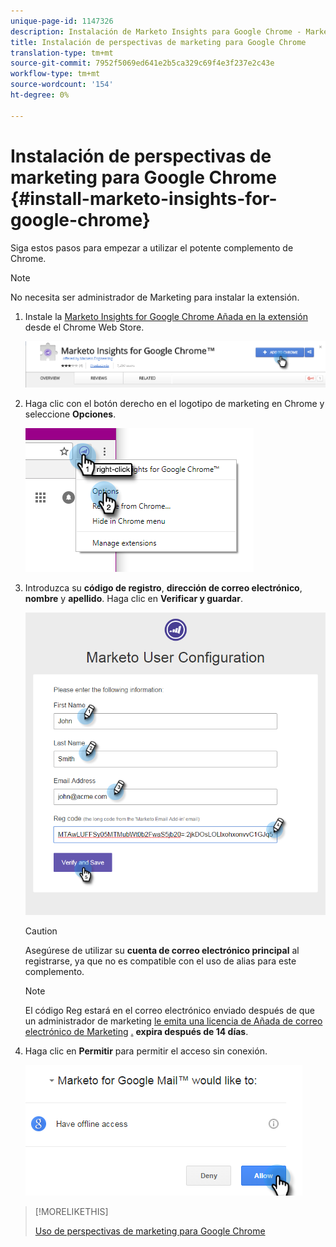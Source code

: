 ```yaml
---
unique-page-id: 1147326
description: Instalación de Marketo Insights para Google Chrome - Marketo Docs - Documentación del producto
title: Instalación de perspectivas de marketing para Google Chrome
translation-type: tm+mt
source-git-commit: 7952f5069ed641e2b5ca329c69f4e3f237e2c43e
workflow-type: tm+mt
source-wordcount: '154'
ht-degree: 0%

---
```



# Instalación de perspectivas de marketing para Google Chrome {#install-marketo-insights-for-google-chrome}

Siga estos pasos para empezar a utilizar el potente complemento de Chrome.

>[!NOTE]
>
>No necesita ser administrador de Marketing para instalar la extensión.

1. Instale la [Marketo Insights for Google Chrome Añada en la extensión](https://chrome.google.com/webstore/detail/marketo-for-google-mail/jjkfbhajlmoeegbjgjipliamplidmbjb) desde el Chrome Web Store.

   ![](assets/image2015-10-5-10-3a24-3a7.png)

1. Haga clic con el botón derecho en el logotipo de marketing en Chrome y seleccione **Opciones**.

   ![](assets/two.png)

1. Introduzca su **código de registro**, **dirección de correo electrónico**, **nombre** y **apellido**. Haga clic en **Verificar y guardar**.

   ![](assets/three.png)

   >[!CAUTION]
   >
   >Asegúrese de utilizar su **cuenta de correo electrónico principal** al registrarse, ya que no es compatible con el uso de alias para este complemento.

   >[!NOTE]
   >
   >El código Reg estará en el correo electrónico enviado después de que un administrador de marketing [le emita una licencia de Añada de correo electrónico de Marketing](/help/marketo/product-docs/marketo-sales-insight/msi-outlook-plugin/issue-a-marketo-email-add-in-license.md) [.](https://docs.marketo.com/pages/viewpage.action?pageid=7510848) **expira después de 14 días**.

1. Haga clic en **Permitir** para permitir el acceso sin conexión.

   ![](assets/image2015-10-5-10-3a34-3a1.png)

>[!MORELIKETHIS]
>
>[Uso de perspectivas de marketing para Google Chrome](/help/marketo/product-docs/marketo-sales-insight/msi-chrome-plugin/using-marketo-insights-for-google-chrome.md)
